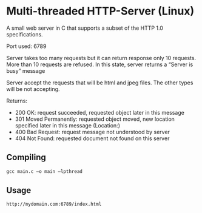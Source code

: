 # Multi-threaded HTTP-Server (Linux)
A small web server in C that supports a subset of the HTTP 1.0 specifications.

Port used: 6789

Server takes too many requests but it can return response only 10 requests. More than 10 requests are refused. In this state, server returns a “Server is busy” message

Server accept the requests that will be html and jpeg files. The other types will be not accepting.

Returns:
- 200 OK: request succeeded, requested object later in this message
- 301 Moved Permanently: requested object moved, new location specified later in this message (Location:)
- 400 Bad Request: request message not understood by server
- 404 Not Found: requested document not found on this server

## Compiling

```cmd
gcc main.c –o main –lpthread
```

## Usage

```url
http://mydomain.com:6789/index.html
```
